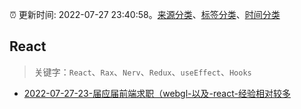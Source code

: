 :alarm_clock: 更新时间: 2022-07-27 23:40:58。[来源分类](../README.md)、[标签分类](../TAGS.md)、[时间分类](../TIMELINE.md)

## React


> 关键字：`React`、`Rax`、`Nerv`、`Redux`、`useEffect`、`Hooks`



- [2022-07-27-23-届应届前端求职（webgl-以及-react-经验相对较多](https://www.v2ex.com/t/869117) 